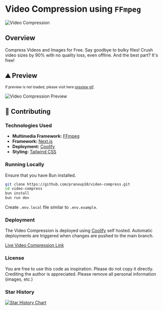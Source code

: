 # Video Compression using `FFmpeg`

![Video Compression](./public/banner.jpeg)

## Overview

Compress Videos and Images for Free. Say goodbye to bulky files! Crush video sizes by 90% with no quality loss, even offline. And the best part? It's free!

## ⛰️ Preview

<small>If preview is not loaded, please visit here [preview gif](./public/demo.gif).</small>

![Video Compression Preview](./public/demo.gif)

## 🤝 Contributing

### Technologies Used

- **Multimedia Framework:** [FFmpeg](https://ffmpeg.org/)
- **Framework:** [Next.js](https://nextjs.org)
- **Deployment:** [Coolify](https://coolify.io)
- **Styling:** [Tailwind CSS](http://tailwindcss.com)

### Running Locally

Ensure that you have Bun installed.

```bash
git clone https://github.com/pranavp10/video-compress.git
cd video-compress
bun install
bun run dev
```

Create `.env.local` file similar to `.env.example`.

### Deployment

The Video Compression is deployed using [Coolify](https://coolify.io) self hosted. Automatic deployments are triggered when changes are pushed to the main branch.

[Live Video Compression Link](https://videocompress.prolab.sh/)

### License

You are free to use this code as inspiration. Please do not copy it directly. Crediting the author is appreciated. Please remove all personal information (images, etc.)

### Star History

[![Star History Chart](https://api.star-history.com/svg?repos=pranavp10/video-compress&type=Date)](https://star-history.com/#pranavp10/video-compress&Date)
